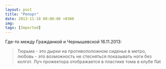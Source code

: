 ```yaml
---
layout: post
title: "Репорт"
date: 2013-11-18 00:00:00 +0300
img: 
tags: [Imported]
---
```


Где-то между Гражданкой и Чернышевской 16.11.2013:

> Тюрьма - это дырки на противоположном сиденье в метро, любовь - это возможность не стесняться показывать ноги без колгот. Луч прожектора отображается в пластике тома в клубе flat
